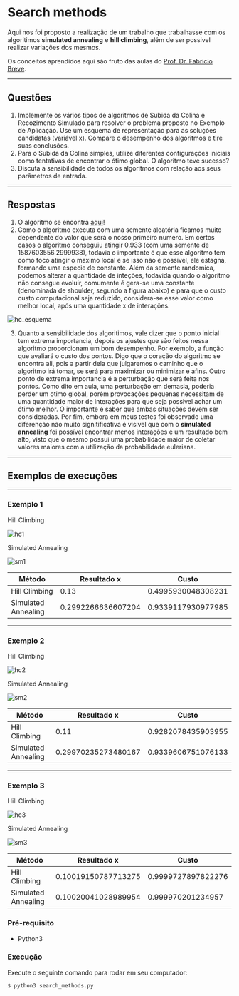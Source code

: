 # Search methods
Aqui nos foi proposto a realização de um trabalho que trabalhasse com os algoritimos **simulated annealing** e **hill climbing**, além de ser possivel realizar variações dos mesmos.

Os conceitos aprendidos aqui são fruto das aulas do [Prof. Dr. Fabricio Breve](https://github.com/fbreve).

---

## Questões

1. Implemente os vários tipos de algoritmos de Subida da Colina e Recozimento Simulado para resolver o problema proposto no Exemplo de Aplicação. Use um esquema de representação para as soluções candidatas (variável x). Compare o desempenho dos algoritmos e tire suas conclusões.
2. Para o Subida da Colina simples, utilize diferentes configurações iniciais como tentativas de encontrar o ótimo global. O algoritmo teve sucesso?
3. Discuta a sensibilidade de todos os algoritmos com relação aos seus parâmetros de entrada.

---

## Respostas

1. O algoritmo se encontra [aqui](https://raw.githubusercontent.com/Lucs1590/CIN/master/HillClimbing_SimulatedAnnealing/search_methods.py?token=AJGLCQYLDMGKYG3XLFFCD3K6VIVYC)!
2. Como o algoritmo executa com uma semente aleatória ficamos muito dependente do valor que será o nosso primeiro numero. Em certos casos o algoritmo conseguiu atingir 0.933 (com uma semente de 1587603556.2999938), todavia o importante é que esse algoritmo tem como foco atingir o maximo local e se isso não é possivel, ele estagna, formando uma especie de constante.
Além da semente randomica, podemos alterar a quantidade de inteções, todavida quando o algoritmo não consegue evoluir, comumente é gera-se uma constante (denominada de shoulder, segundo a figura abaixo) e para que o custo custo computacional seja reduzido, considera-se esse valor como melhor local, após uma quantidade x de interações.

![hc_esquema](https://static.javatpoint.com/tutorial/ai/images/hill-climbing-algorithm-in-ai.png)

3. Quanto a sensibilidade dos algoritimos, vale dizer que o ponto inicial tem extrema importancia, depois os ajustes que são feitos nessa algoritmo proporcionam um bom desempenho. Por exemplo, a função que avaliará o custo dos pontos. Digo que o coração do algoritmo se encontra ali, pois a partir dela que julgaremos o caminho que o algoritmo irá tomar, se será para maximizar ou minimizar e afins.
Outro ponto de extrema importancia é a perturbação que será feita nos pontos. Como dito em aula, uma perturbação em demasia, poderia perder um otimo global, porém provocações pequenas necessitam de uma quantidade maior de interações para que seja possivel achar um ótimo melhor. O importante é saber que ambas situações devem ser consideradas.
Por fim, embora em meus testes foi observado uma diferenção não muito signitificativa é visivel que com o **simulated annealing** foi possível encontrar menos interações e um resultado bem alto, visto que o mesmo possui uma probabilidade maior de coletar valores maiores com a utilização da probabilidade euleriana.

---

## Exemplos de execuções

---

### Exemplo 1
Hill Climbing

![hc1](https://i.imgur.com/bVqmuNd.png)

Simulated Annealing

![sm1](https://i.imgur.com/NM2xoC3.png)

| Método              | Resultado x        | Custo              |
|---------------------|--------------------|--------------------|
| Hill Climbing       | 0.13               | 0.4995930048308231 |
| Simulated Annealing | 0.2992266636607204 | 0.9339117930977985 |

---

### Exemplo 2
Hill Climbing

![hc2](https://i.imgur.com/T2EjpSG.png)

Simulated Annealing

![sm2](https://i.imgur.com/7VZ5hsv.png)

| Método              | Resultado x         | Custo              |
|---------------------|---------------------|--------------------|
| Hill Climbing       | 0.11                | 0.9282078435903955 |
| Simulated Annealing | 0.29970235273480167 | 0.9339606751076133 |

---

### Exemplo 3
Hill Climbing

![hc3](https://i.imgur.com/jY8AWYu.png)

Simulated Annealing

![sm3](https://i.imgur.com/itEgtSC.png)

| Método              | Resultado x         | Custo              |
|---------------------|---------------------|--------------------|
| Hill Climbing       | 0.10019150787713275 | 0.9999727897822276 |
| Simulated Annealing | 0.10020041028989954 | 0.999970201234957  |

### Pré-requisito
 - Python3

### Execução
Execute o seguinte comando para rodar em seu computador:
```bash
$ python3 search_methods.py
```